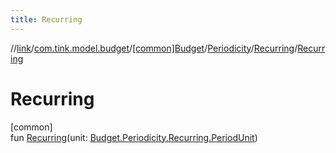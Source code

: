 ```yaml
---
title: Recurring
---
```

//[link](../../../../../index.html)/[com.tink.model.budget](../../../index.html)/[[common]Budget](../../index.html)/[Periodicity](../index.html)/[Recurring](index.html)/[Recurring](-recurring.html)



# Recurring



[common]\
fun [Recurring](-recurring.html)(unit: [Budget.Periodicity.Recurring.PeriodUnit](-period-unit/index.html))




